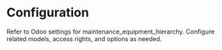 # Configuration

Refer to Odoo settings for maintenance_equipment_hierarchy. Configure related models, access rights, and options as needed.
